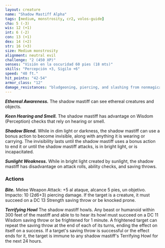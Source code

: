 ```yaml
---
layout: creature
name: "Shadow Mastiff Alpha"
tags: [medium, monstrosity, cr2, volos-guide]
cha: 5 (-3)
wis: 12 (+1)
int: 6 (-2)
con: 13 (+1)
dex: 14 (+2)
str: 16 (+3)
size: Medium monstrosity
alignment: neutral evil
challenge: "2 (450 XP)"
senses: "Visión en la oscuridad 60 pies (18 mts)"
skills: "Percepción +3, Sigilo +6"
speed: "40 ft."
hit_points: "42-54"
armor_class: "12"
damage_resistances: "bludgeoning, piercing, and slashing from nonmagical attacks while in dim light or darkness"
---
```


***Ethereal Awareness.*** The shadow mastiff can see ethereal creatures and objects.

***Keen Hearing and Smell.*** The shadow mastiff has advantage on Wisdom (Perception) checks that rely on hearing or smell.

***Shadow Blend.*** While in dim light or darkness, the shadow mastiff can use a bonus action to become invisible, along with anything it is wearing or carrying. The invisibility lasts until the shadow mastiff uses a bonus action to end it or until the shadow mastiff attacks, is in bright light, or is incapacitated.

***Sunlight Weakness.*** While in bright light created by sunlight, the shadow mastiff has disadvantage on attack rolls, ability checks, and saving throws.

### Actions

***Bite.*** Melee Weapon Attack: +5 al ataque, alcance 5 pies, un objetivo. Impacto: 10 (2d6+3) piercing damage. If the target is a creature, it must succeed on a DC 13 Strength saving throw or be knocked prone.

***Terrifying Howl*** The shadow mastiff howls. Any beast or humanoid within 300 feet of the mastiff and able to to hear its howl must succeed on a DC 11 Wisdom saving throw or be frightened for 1 minute. A frightened target can repeat the saving throw at the end of each of its turns, ending the effect on itself on a success. If a target's saving throw is successful or the effect ends for it, the target is immune to any shadow mastiff's Terrifying Howl for the next 24 hours.